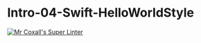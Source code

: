 # Intro-04-Swift-HelloWorldStyle

[![Mr Coxall's Super Linter](https://github.com/ICS4U-Programming-ChristopherDB/Intro-04-Swift-HelloWorldStyle/workflows/Mr%20Coxall's%20Super%20Linter/badge.svg)](https://github.com/ICS4U-Programming-ChristopherDB/Intro-04-Swift-HelloWorldStyle/actions/)
